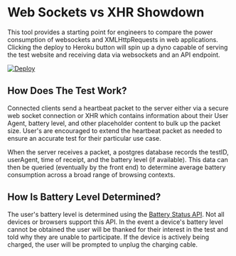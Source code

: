 # Web Sockets vs XHR Showdown

This tool provides a starting point for engineers to compare the power consumption of websockets and XMLHttpRequests in web applications. Clicking the deploy to Heroku button will spin up a dyno capable of serving the test website and receiving data via websockets and an API endpoint.

[![Deploy](https://www.herokucdn.com/deploy/button.svg)](https://heroku.com/deploy)

## How Does The Test Work?
Connected clients send a heartbeat packet to the server either via a secure web socket connection or XHR which contains information about their User Agent, battery level, and other placeholder content to bulk up the packet size. User's are encouraged to extend the heartbeat packet as needed to ensure an accurate test for their particular use case.

When the server receives a packet, a postgres database records the testID, userAgent, time of receipt, and the battery level (if available). This data can then be queried (eventually by the front end) to determine average battery consumption across a broad range of browsing contexts.

## How Is Battery Level Determined?
The user's battery level is determined using the [Battery Status API](https://developer.mozilla.org/en-US/docs/Web/API/Battery_Status_API). Not all devices or browsers support this API. In the event a device's battery level cannot be obtained the user will be thanked for their interest in the test and told why they are unable to participate. If the device is actively being charged, the user will be prompted to unplug the charging cable.
